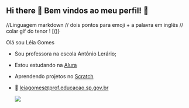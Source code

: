 ## Hi there 👋 Bem vindos ao meu perfil! 💝

//Linguagem markdown // dois pontos para emoji + a palavra em inglês // colar gif do tenor ! [()}

Olá sou Léia Gomes

- Sou professora na escola Antônio Lerário;
- Estou estudando na [Alura](https://cursos.alura.com.br)
- Aprendendo projetos no [Scratch](https://scratch.mit.edu)
- 📧 leiagomes@prof.educacao.sp.gov.br

   ![](https://media.tenor.com/r67zEMX27VIAAAAi/kisses-blowing.gif)

